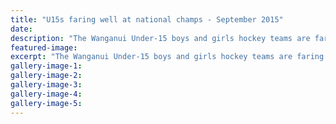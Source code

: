 ```yaml
---
title: "U15s faring well at national champs - September 2015"
date: 
description: "The Wanganui Under-15 boys and girls hockey teams are faring well at their respective national age-group championships, from Wanganui Chronicle article on 30/9/15..."
featured-image: 
excerpt: "The Wanganui Under-15 boys and girls hockey teams are faring well at their respective national age-group championships, from Wanganui Chronicle article on 30/9/15..."
gallery-image-1: 
gallery-image-2: 
gallery-image-3: 
gallery-image-4: 
gallery-image-5: 
---
```

